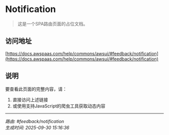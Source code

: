 # Notification

> 这是一个SPA路由页面的占位文档。

## 访问地址

[https://docs.awspaas.com/help/commons/awsui/#feedback/notification](https://docs.awspaas.com/help/commons/awsui/#feedback/notification)

## 说明

要查看此页面的完整内容，请：

1. 直接访问上述链接
2. 或使用支持JavaScript的爬虫工具获取动态内容

---

*路由: #feedback/notification*  
*生成时间: 2025-09-30 15:16:36*
